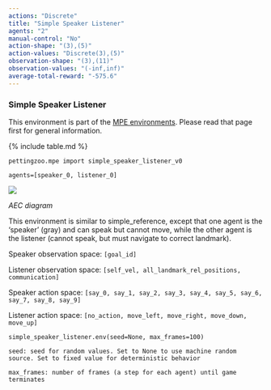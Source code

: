 ```yaml
---
actions: "Discrete"
title: "Simple Speaker Listener"
agents: "2"
manual-control: "No"
action-shape: "(3),(5)"
action-values: "Discrete(3),(5)"
observation-shape: "(3),(11)"
observation-values: "(-inf,inf)"
average-total-reward: "-575.6"
---
```


### Simple Speaker Listener

This environment is part of the [MPE environments](../mpe). Please read that page first for general information.

{% include table.md %}


`pettingzoo.mpe import simple_speaker_listener_v0`

`agents=[speaker_0, listener_0]`

![](mpe_simple_speaker_listen.gif)

*AEC diagram*

This environment is similar to simple_reference, except that one agent is the ‘speaker’ (gray) and can speak but cannot move, while the other agent is the listener (cannot speak, but must navigate to correct landmark).

Speaker observation space: `[goal_id]`

Listener observation space: `[self_vel, all_landmark_rel_positions, communication]`

Speaker action space: `[say_0, say_1, say_2, say_3, say_4, say_5, say_6, say_7, say_8, say_9]`

Listener action space: `[no_action, move_left, move_right, move_down, move_up]`

```
simple_speaker_listener.env(seed=None, max_frames=100)
```

```
seed: seed for random values. Set to None to use machine random source. Set to fixed value for deterministic behavior

max_frames: number of frames (a step for each agent) until game terminates
```
